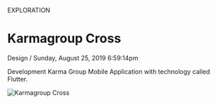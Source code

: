 <p class="type">EXPLORATION</p>

# Karmagroup Cross

<p class="meta">Design  /  Sunday, August 25, 2019 6:59:14pm</p>

Development Karma Group Mobile Application with technology called Flutter.

![Karmagroup Cross](https://farooq-agent.web.app/assets/images/works/large/karmagroup-cross.jpg)
